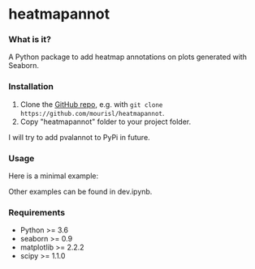 heatmapannot
======

### What is it?
A Python package to add heatmap annotations on plots generated with Seaborn. 

### Installation

1. Clone the [GitHub repo](https://github.com/mourisl/pvalannot), e.g. with `git clone https://github.com/mourisl/heatmapannot`.
2. Copy "heatmapannot" folder to your project folder.

I will try to add pvalannot to PyPi in future.

### Usage
Here is a minimal example:

Other examples can be found in dev.ipynb.

### Requirements
+ Python >= 3.6
+ seaborn >= 0.9
+ matplotlib >= 2.2.2
+ scipy >= 1.1.0

